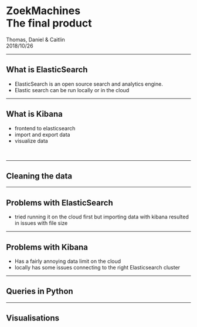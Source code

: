 # ZoekMachines<br>The final product
<div class="auther">Thomas, Daniel & Caitlin</div>
<div class="date">
2018/10/26  
</div>

---

## What is ElasticSearch
- ElasticSearch is an open source search and analytics engine.
- Elastic search can be run locally or in the cloud

---

## What is Kibana
- frontend to elasticsearch
- import and export data 
- visualize data

<br>

---
## Cleaning the data

---

## Problems with ElasticSearch

- tried running it on the cloud first but importing data with kibana resulted in issues with file size

---

## Problems with Kibana

- Has a fairly annoying data limit on the cloud
- locally has some issues connecting to the right Elasticsearch cluster

---

## Queries in Python

---

## Visualisations
